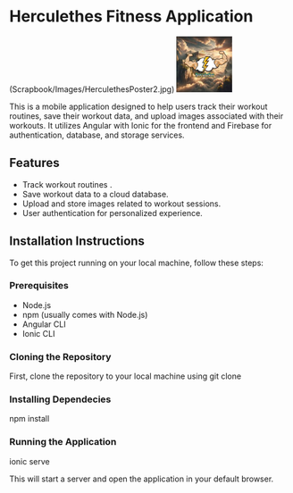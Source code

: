 
# Herculethes Fitness Application
(Scrapbook/Images/HerculethesPoster2.jpg)
<img src="/Scrapbook/Images/HerculethesPoster2.jpg" width="100" height="100">

This is a mobile application designed to help users track their workout routines, save their workout data, and upload images associated with their workouts. It utilizes Angular with Ionic for the frontend and Firebase for authentication, database, and storage services.

## Features

- Track workout routines .
- Save workout data to a cloud database.
- Upload and store images related to workout sessions.
- User authentication for personalized experience.

## Installation Instructions

To get this project running on your local machine, follow these steps:

### Prerequisites

- Node.js
- npm (usually comes with Node.js)
- Angular CLI
- Ionic CLI
### Cloning the Repository

First, clone the repository to your local machine using git clone

### Installing Dependecies

npm install


### Running the Application
ionic serve

This will start a server and open the application in your default browser.

